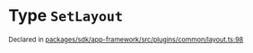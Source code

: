 # Type `SetLayout`
<sub>Declared in [packages/sdk/app-framework/src/plugins/common/layout.ts:98](https://github.com/dxos/dxos/blob/c996a34fe/packages/sdk/app-framework/src/plugins/common/layout.ts#L98)</sub>






